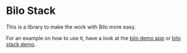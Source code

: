 Bilo Stack
==========

This is a library to make the work with Bilo more easy.

For an example on how to use it, have a look at the [bilo demo app](https://github.com/bilo/bilo-demo-app) or [bilo stack demo](https://github.com/bilo/bilo-stack-demo).
